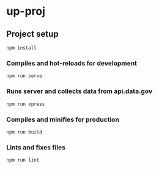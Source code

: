 # up-proj

## Project setup
```
npm install
```

### Compiles and hot-reloads for development
```
npm run serve
```

### Runs server and collects data from api.data.gov
```
npm run xpress
```

### Compiles and minifies for production
```
npm run build
```

### Lints and fixes files
```
npm run lint
```
